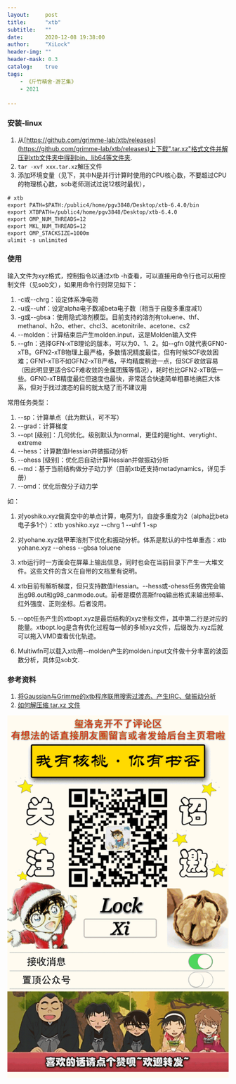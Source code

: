 ```yaml
---
layout:     post
title:      "xtb"
subtitle:   ""
date:       2020-12-08 19:38:00
author:     "XiLock"
header-img: ""
header-mask: 0.3
catalog:    true
tags:
    - 《斤竹精舍·游艺集》
    - 2021

---
```



### 安装-linux
1. 从[https://github.com/grimme-lab/xtb/releases](https://github.com/grimme-lab/xtb/releases)上下载".tar.xz"格式文件并解压到xtb文件夹中得到bin、lib64等文件夹.
1. `tar -xvf xxx.tar.xz`解压文件
1. 添加环境变量（见下，其中N是并行计算时使用的CPU核心数，不要超过CPU的物理核心数，sob老师测试过说12核时最优），

```
# xtb
export PATH=$PATH:/public4/home/pgv3848/Desktop/xtb-6.4.0/bin
export XTBPATH=/public4/home/pgv3848/Desktop/xtb-6.4.0
export OMP_NUM_THREADS=12
export MKL_NUM_THREADS=12
export OMP_STACKSIZE=1000m
ulimit -s unlimited
```

### 使用
输入文件为xyz格式，控制指令以通过xtb -h查看，可以直接用命令行也可以用控制文件（见sob文），如果用命令行则常见如下：  
1. -c或--chrg：设定体系净电荷
1. -u或--uhf：设定alpha电子数减beta电子数（相当于自旋多重度减1）
1. -g或--gbsa：使用隐式溶剂模型。目前支持的溶剂有toluene、thf、methanol、h2o、ether、chcl3、acetonitrile、acetone、cs2
1. --molden：计算结束后产生molden.input，这是Molden输入文件
1. --gfn：选择GFN-xTB理论的版本，可以为0、1、2。如--gfn 0就代表GFN0-xTB。GFN2-xTB物理上最严格，多数情况精度最佳，但有时候SCF收敛困难；GFN1-xTB不如GFN2-xTB严格，平均精度稍逊一点，但SCF收敛容易（因此明显更适合SCF难收敛的金属团簇等情况），耗时也比GFN2-xTB低一些。GFN0-xTB精度最烂但速度也最快，非常适合快速简单粗暴地搞巨大体系，但对于找过渡态的目的就太糙了而不建议用

常用任务类型：  
1. --sp：计算单点（此为默认，可不写）
1. --grad：计算梯度
1. --opt [级别]：几何优化。级别默认为normal，更佳的是tight、verytight、extreme
1. --hess：计算数值Hessian并做振动分析
1. --ohess [级别]：优化后自动计算Hessian并做振动分析
1. --md：基于当前结构做分子动力学（目前xtb还支持metadynamics，详见手册）
1. --omd：优化后做分子动力学

如：
1. 对yoshiko.xyz做真空中的单点计算，电荷为1，自旋多重度为2（alpha比beta电子多1个）：xtb yoshiko.xyz --chrg 1 --uhf 1 -sp
1. 对yohane.xyz做甲苯溶剂下优化和振动分析。体系是默认的中性单重态：xtb yohane.xyz --ohess --gbsa toluene

1. xtb运行时一方面会在屏幕上输出信息，同时也会在当前目录下产生一大堆文件。这些文件的含义在自带的文档里有说明。
1. xtb目前有解析梯度，但只支持数值Hessian。--hess或-ohess任务做完会输出g98.out和g98_canmode.out。前者是模仿高斯freq输出格式来输出频率、红外强度、正则坐标。后者没用。
1. --opt任务产生的xtbopt.xyz是最后结构的xyz坐标文件，其中第二行是对应的能量。xtbopt.log是含有优化过程每一帧的多帧xyz文件，后缀改为.xyz后就可以拖入VMD查看优化轨迹。
1. Multiwfn可以载入xtb用--molden产生的molden.input文件做十分丰富的波函数分析，具体见sob文.

### 参考资料
1. [将Gaussian与Grimme的xtb程序联用搜索过渡态、产生IRC、做振动分析 ](http://sobereva.com/421)
1. [如何解压缩 tar.xz 文件](https://zhuanlan.zhihu.com/p/137121638)

![](/img/wc-tail.GIF)
